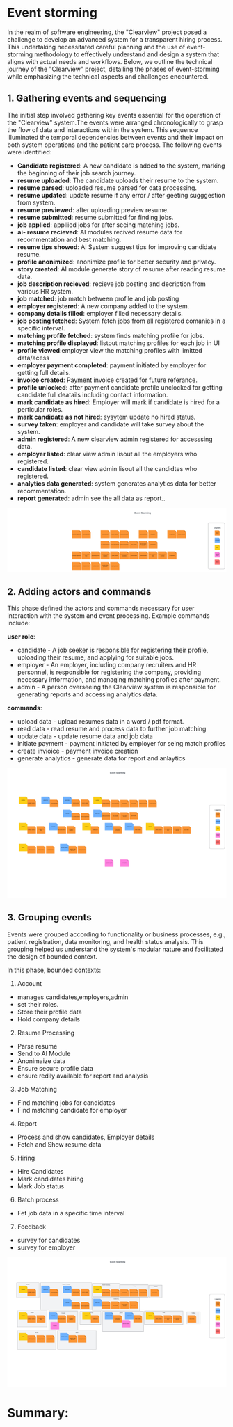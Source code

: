 # Event storming
In the realm of software engineering, the "Clearview" project posed a challenge to develop an advanced system for a transparent hiring process. This undertaking necessitated careful planning and the use of event-storming methodology to effectively understand and design a system that aligns with actual needs and workflows. Below, we outline the technical journey of the "Clearview" project, detailing the phases of event-storming while emphasizing the technical aspects and challenges encountered.

## 1. Gathering events and sequencing
The initial step involved gathering key events essential for the operation of the "Clearview" system.The events were arranged chronologically to grasp the flow of data and interactions within the system. This sequence illuminated the temporal dependencies between events and their impact on both system operations and the patient care process. The following events were identified:

- **Candidate registered**: A new candidate is added to the system, marking the beginning of their job search journey.
- **resume uploaded**: The candidate uploads their resume to the system.
- **resume parsed**: uploaded resume parsed for data processing.
- **resume updated**: update resume if any error / after geeting sugggestion from system.
- **resume previewed**: after uploading preview resume.
- **resume submitted**: resume submitted for finding jobs.
- **job applied**: appllied jobs for after seeing matching jobs.
- **ai- resume recieved**: AI modules recived resume data for recommentation and best matching.
- **resume tips showed**: Ai System suggest tips for improving candidate resume.
- **profile anonimized**: anonimize profile for better security and privacy.
- **story created**: AI module generate story of resume after reading resume data.
- **job description recieved**: recieve job posting and decription from various HR system.
- **job matched**: job match between profile and job posting
- **employer registered**: A new company added to the system.
- **company details filled**: employer filled necessary details.
- **job posting fetched**: System fetch jobs from all registered comanies in a specific interval.
- **matching profile fetched**: system finds matching profile for jobs.
- **matching profile displayed**: listout matching profiles for each job in UI
- **profile viewed**:employer view the matching profiles with limitted data/acess
- **employer payment completed**: payment initiated by employer for getting full details.
- **invoice created**: Payment invoice created for future referance.
- **profile unlocked**: after payment candidate profile unclocked for getting candidate full deatails including contact information.
- **mark candidate as hired**: Employer will mark if candidate is hired for a perticular roles.
- **mark candidate as not hired**: sysytem update no hired status.
- **survey taken**: employer and candidate will take survey about the system.
- **admin registered**: A new clearview admin registered for accesssing data.
- **employer listed**: clear view admin lisout all the employers who registered.
- **candidate listed**: clear view admin lisout all the candidtes who registered.
- **analytics data generated**: system generates analytics data for better recommentation.
- **report generated**: admin see the all data as report..


<img src="img/Event Storming 1.png" />


## 2. Adding actors and commands
This phase defined the actors and commands necessary for user interaction with the system and event processing. Example commands include:


**user role**:
- candidate - A job seeker is responsible for registering their profile, uploading their resume, and applying for suitable jobs.
- employer - An employer, including company recruiters and HR personnel, is responsible for registering the company, providing necessary information, and managing matching profiles after payment.
- admin - A person overseeing the Clearview system is responsible for generating reports and accessing analytics data.

**commands**:
- upload data - upload resumes data in a word / pdf format.
- read data - read resume and process data to further job matching
- update data - update resume data and job data
- initiate payment - payment initiated by employer for seing match profiles 
- create invioice - payment invoice creation
- generate analytics - generate data for report and anlaytics


<img src="img/Event Storming 2.png" />

## 3. Grouping events
Events were grouped according to functionality or business processes, e.g., patient registration, data monitoring, and health status analysis. This grouping helped us understand the system's modular nature and facilitated the design of bounded context.

In this phase, bounded contexts:
1. Account
- manages candidates,employers,admin
- set their roles.
- Store their  profile data
- Hold company details

2. Resume Processing
- Parse resume
- Send to AI Module
- Anonimaize data
- Ensure secure profile data
- ensure redily available for report and analysis

3. Job Matching
- Find matching jobs for candidates
- Find matching candidate for employer

4. Report
- Process and show candidates, Employer details
- Fetch and Show resume data

5. Hiring
- Hire Candidates
- Mark candidates hiring
- Mark Job status

6. Batch process
- Fet job data in a specific time interval

7. Feedback
- survey for candidates
- survey for employer
  
<img src="img/Event Storming 4.png" />


# Summary:


